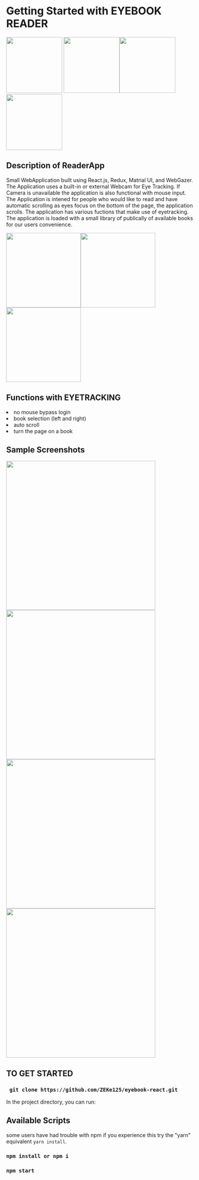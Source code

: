 # Getting Started with EYEBOOK READER
<img src="https://user-images.githubusercontent.com/82134360/165676324-e06e9b5c-fe3d-46c0-99c1-1d71c644cc17.png" height="150" > <img src="https://user-images.githubusercontent.com/82134360/165676402-40db2964-b12e-4a1f-a4b8-cca6b5b6a102.png" height="150" ><img src="https://user-images.githubusercontent.com/82134360/165676451-754cb94f-8d2f-49ce-899c-f4ad0cac64d8.png" height="150" ><img src="https://user-images.githubusercontent.com/82134360/165676494-30ebf699-828d-4981-a8c8-33d7929a9e8b.png" height="150" >

## Description of ReaderApp
Small WebApplication built using React.js, Redux, Matrial UI, and WebGazer.
The Application uses a built-in or external Webcam for Eye Tracking.
If Camera is unavailable the application is also functional with mouse input.
The Application is intened for people who would like to read and have automatic scrolling
as eyes focus on the bottom of the page, the application scrolls. The application has various 
fuctions that make use of eyetracking. The application is loaded with a small library of 
publically of available books for our users convenience.

<img src="https://user-images.githubusercontent.com/82134360/165676977-79975f44-02db-4e75-a58d-1f6198cb3f92.png" height="200" ><img src="https://user-images.githubusercontent.com/82134360/165677009-6ed5d0c5-a507-4325-b1b0-01d3c7bd5fad.png" height="200" ><img src="https://user-images.githubusercontent.com/82134360/165677042-a86a7785-c6fd-43db-a57b-155fbb6a011a.png" height="200" >




## Functions with EYETRACKING
 <li>no mouse bypass login </li>
 <li>book selection (left and right)</li>
 <li>auto scroll </li>
 <li>turn the page on a book</li>


## Sample Screenshots
<img src="https://user-images.githubusercontent.com/82134360/165674275-39a9a27e-b3e6-42ce-b45e-45526139fa12.PNG" width="400" >  <img src="https://user-images.githubusercontent.com/82134360/165674313-77b80a14-b09f-4113-8419-c3bfb04f507f.PNG" width="400" > <img src="https://user-images.githubusercontent.com/82134360/165674329-063a1d17-3c35-47b0-9e9b-77af40cdae8f.PNG" width="400" > <img src="https://user-images.githubusercontent.com/82134360/165674496-7210bd17-3f49-4b63-8ee6-c95017a3f9f7.png" width="400" >

## TO GET STARTED

### ` git clone https://github.com/ZEKe125/eyebook-react.git`

In the project directory, you can run:
## Available Scripts
some users have had trouble with npm 
if you experience this try the "yarn" equivalent `yarn install`.

### `npm install or npm i`
### `npm start`

